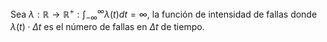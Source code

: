 Sea $\lambda : \mathbb{R} \to \mathbb{R}^+ : \int_{-\infty}^{\infty} \lambda(t) dt = \infty$, la función de intensidad de fallas donde $\lambda(t) \cdot \Delta t$ es el número de fallas en $\Delta t$ de tiempo.

